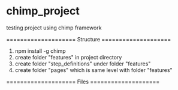 # chimp_project
testing project using chimp framework

==================== Structure ====================
1. npm install -g chimp
2. create folder "features" in project directory
3. create folder "step_definitions" under folder "features"
4. create folder "pages" which is same level with folder "features"

==================== Files ====================